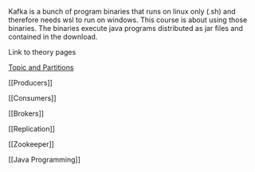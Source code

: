 Kafka is a bunch of program binaries that runs on linux only (.sh) and therefore needs wsl to run on windows. This course is about using those binaries.
The binaries execute java programs distributed as jar files and contained in the download.

Link to theory pages

[Topic and Partitions](Topic%20and%20Partitions.md)

[[Producers]]

[[Consumers]]

[[Brokers]]

[[Replication]]

[[Zookeeper]]

[[Java Programming]]